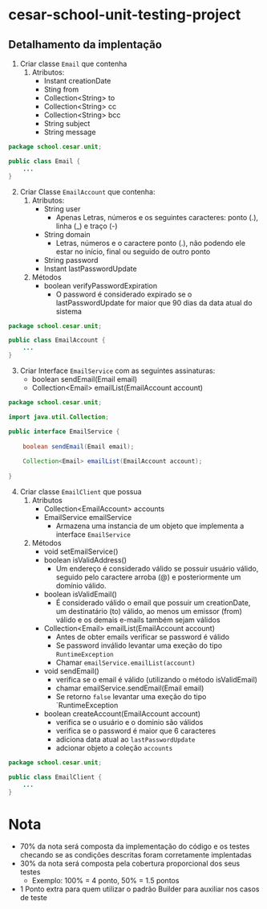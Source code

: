 # cesar-school-unit-testing-project
## Detalhamento da implentação
1. Criar classe `Email` que contenha
    1. Atributos:
        * Instant creationDate
        * Sting from
        * Collection\<String> to
        * Collection\<String> cc
        * Collection\<String> bcc
        * String subject
        * String message
```java
package school.cesar.unit;

public class Email {
    ...
}
```

2. Criar Classe `EmailAccount` que contenha:
    1. Atributos:
        * String user
            * Apenas Letras, números e os seguintes caracteres: ponto (.), linha (_) e traço (-) 
        * String domain
            * Letras, números e o caractere ponto (.), não podendo ele estar no início, final ou seguido de outro ponto
        * String password
        * Instant lastPasswordUpdate
    2. Métodos
        * boolean verifyPasswordExpiration
            * O password é considerado expirado se o lastPasswordUpdate for maior que 90 dias da data atual do sistema
```java
package school.cesar.unit;

public class EmailAccount {
    ...
}
```

3. Criar Interface `EmailService` com as seguintes assinaturas:
    *	boolean sendEmail(Email email)
    *	Collection\<Email> emailList(EmailAccount account)  
```java
package school.cesar.unit;

import java.util.Collection;

public interface EmailService {
    
    boolean sendEmail(Email email);
    
    Collection<Email> emailList(EmailAccount account);
    
}
```

4. Criar classe `EmailClient` que possua
    1. Atributos
        * Collection\<EmailAccount> accounts
        * EmailService emailService
            * Armazena uma instancia de um objeto que implementa a interface `EmailService`
    2. Métodos
        * void setEmailService()
        * boolean isValidAddress()
            * Um endereço é considerado válido se possuir usuário válido, seguido pelo caractere arroba (@) e posteriormente um domínio válido.
        * boolean isValidEmail()
            * É considerado válido o email que possuir um creationDate, um destinatário (to) válido, ao menos um emissor (from) válido e os demais e-mails também sejam válidos
        * Collection\<Email> emailList(EmailAccount account)
            * Antes de obter emails verificar se password é válido
            * Se password inválido levantar uma exeção do tipo `RuntimeException` 
            * Chamar `emailService.emailList(account)`
        * void sendEmail()
            * verifica se o email é válido (utilizando o método isValidEmail)
            * chamar emailService.sendEmail(Email email)
            * Se retorno `false` levantar uma exeção do tipo `RuntimeException
        * boolean createAccount(EmailAccount account)
            * verifica se o usuário e o dominio são válidos
            * verifica se o password é maior que 6 caracteres
            * adiciona data atual ao `lastPasswordUpdate`
            * adcionar objeto a coleção `accounts`
            
```java
package school.cesar.unit;

public class EmailClient {
    ...
}
```
# Nota
* 70% da nota será composta da implementação do código e os testes checando se as condições descritas foram corretamente implentadas 
* 30% da nota será composta pela cobertura proporcional dos seus testes
    * Exemplo: 100% = 4 ponto, 50% = 1.5 pontos
* 1 Ponto extra para quem utilizar o padrão Builder para auxiliar nos casos de teste

